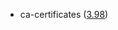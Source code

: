 - ca-certificates ([3.98](https://firefox-source-docs.mozilla.org/security/nss/releases/nss_3_98.html))
